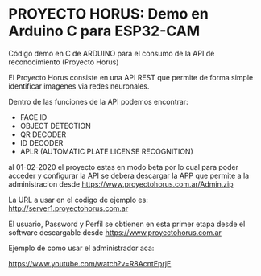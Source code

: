 # PROYECTO HORUS: Demo en Arduino C para ESP32-CAM

Código demo en C de ARDUINO para el consumo de la API de reconocimiento (Proyecto Horus)

El Proyecto Horus consiste en una API REST que permite de forma simple identificar imagenes via redes neuronales.

Dentro de las funciones de la API podemos encontrar:

- FACE ID
- OBJECT DETECTION
- QR DECODER
- ID DECODER
- APLR (AUTOMATIC PLATE LICENSE RECOGNITION)

al 01-02-2020 el proyecto estas en modo beta por lo cual para poder acceder y configurar la API se debera descargar la APP que permite a la administracion desde https://www.proyectohorus.com.ar/Admin.zip

La URL a usar en el codigo de ejemplo es: http://server1.proyectohorus.com.ar

El usuario, Password y Perfil se obtienen en esta primer etapa desde el software descargable desde https://www.proyectohorus.com.ar

Ejemplo de como usar el administrador aca:

https://www.youtube.com/watch?v=R8AcntEprjE
